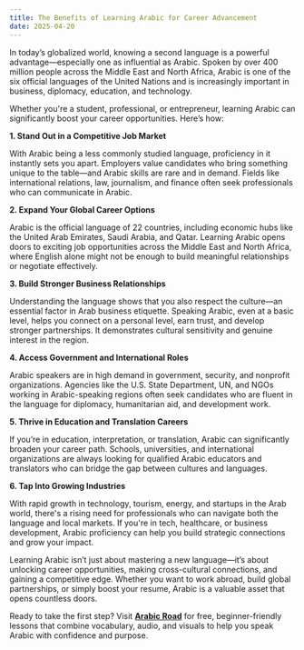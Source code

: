 ```yaml
---
title: The Benefits of Learning Arabic for Career Advancement
date: 2025-04-20
---
```


In today’s globalized world, knowing a second language is a powerful advantage—especially one as influential as Arabic. Spoken by over 400 million people across the Middle East and North Africa, Arabic is one of the six official languages of the United Nations and is increasingly important in business, diplomacy, education, and technology.

Whether you're a student, professional, or entrepreneur, learning Arabic can significantly boost your career opportunities. Here’s how:

**1. Stand Out in a Competitive Job Market**

With Arabic being a less commonly studied language, proficiency in it instantly sets you apart. Employers value candidates who bring something unique to the table—and Arabic skills are rare and in demand. Fields like international relations, law, journalism, and finance often seek professionals who can communicate in Arabic.

**2. Expand Your Global Career Options**

Arabic is the official language of 22 countries, including economic hubs like the United Arab Emirates, Saudi Arabia, and Qatar. Learning Arabic opens doors to exciting job opportunities across the Middle East and North Africa, where English alone might not be enough to build meaningful relationships or negotiate effectively.

**3. Build Stronger Business Relationships**

Understanding the language shows that you also respect the culture—an essential factor in Arab business etiquette. Speaking Arabic, even at a basic level, helps you connect on a personal level, earn trust, and develop stronger partnerships. It demonstrates cultural sensitivity and genuine interest in the region.

**4. Access Government and International Roles**

Arabic speakers are in high demand in government, security, and nonprofit organizations. Agencies like the U.S. State Department, UN, and NGOs working in Arabic-speaking regions often seek candidates who are fluent in the language for diplomacy, humanitarian aid, and development work.

**5. Thrive in Education and Translation Careers**

If you’re in education, interpretation, or translation, Arabic can significantly broaden your career path. Schools, universities, and international organizations are always looking for qualified Arabic educators and translators who can bridge the gap between cultures and languages.

**6. Tap Into Growing Industries**

With rapid growth in technology, tourism, energy, and startups in the Arab world, there's a rising need for professionals who can navigate both the language and local markets. If you're in tech, healthcare, or business development, Arabic proficiency can help you build strategic connections and grow your impact.

Learning Arabic isn’t just about mastering a new language—it’s about unlocking career opportunities, making cross-cultural connections, and gaining a competitive edge. Whether you want to work abroad, build global partnerships, or simply boost your resume, Arabic is a valuable asset that opens countless doors.

Ready to take the first step? Visit [**Arabic Road**](https://arabicroad.com) for free, beginner-friendly lessons that combine vocabulary, audio, and visuals to help you speak Arabic with confidence and purpose.
